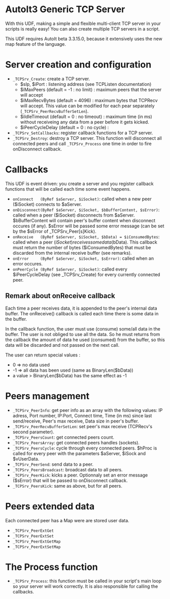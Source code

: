 # AutoIt3 Generic TCP Server
With this UDF, making a simple and flexible multi-client TCP server in your scripts is really easy! You can also create multiple TCP servers in a script.

This UDF requires AutoIt beta 3.3.15.0, because it extensively uses the new map feature of the language.

# Server creation and configuration
- `_TCPSrv_Create`: create a TCP server.
    - $sIp, $iPort : listening address (see TCPListen documentation)
    - $iMaxPeers (default = -1 : no limit) : maximum peers that the server will accept
    - $iMaxRecvBytes (default = 4096) : maximum bytes that TCPRecv will accept. This value can be modified for each pear separately (`_TCPSrv_PeerRecvBufferSetLen`).
    - $iIdleTimeout (default = 0 : no timeout) : maximum time (in ms) without receiveing any data from a peer before it gets kicked.
    - $iPeerCycleDelay (default = 0 : no cycle) :
- `_TCPSrv_SetCallbacks`: register callback functions for a TCP server.
- `_TCPSrv_Destroy`: destroy a TCP server. This function will disconnect all connected peers and call `_TCPSrv_Process` one time in order to fire onDisconnect callback.

# Callbacks
This UDF is event driven: you create a server and you register callback functions that will be called each time some event happens.

- `onConnect   (ByRef $aServer, $iSocket)`: called when a new peer ($iSocket) connects to $aServer.
- `onDisconnect(ByRef $aServer, $iSocket, $bBufferContent, $sError)`: called when a peer ($iSocket) disconnects from $aServer. $bBufferContent will contain peer's buffer content when disconnect occures (if any). $sError will be passed some error message (can be set by the $sError of _TCPSrv_Peer[s]Kick).
- `onReceive   (ByRef $aServer, $iSocket, $bData) = $iConsumedBytes`: called when a peer ($iSocket) receives some data ($bData). This callback must return the number of bytes ($iConsumedBytes) that must be discarded from the internal receive buffer (see remarks).
- `onError     (ByRef $aServer, $iSocket, $sError)`: called when an error occures.
- `onPeerCycle (ByRef $aServer, $iSocket)`: called every $iPeerCycleDelay (see _TCPSrv_Create) for every currently connected peer.

## Remark about onReceive callback
Each time a peer receives data, it is appended to the peer's internal data buffer. The onReceive() callback is called each time there is some data in the buffer.

In the callback function, the user must use (consume) some/all data in the buffer. The user is not obliged to use all the data. So he must returns from the callback the amount of data he used (consumed) from the buffer, so this data will be discarded and not passed on the next call.

The user can return special values :
- 0 => no data used
- -1 => all data has been used (same as BinaryLen($bData))
- a value > BinaryLen($bData) has the same effect as -1

# Peers management
- `_TCPSrv_PeerInfo`: get peer info as an array with the following values: IP adress, Port number, IP:Port, Connect time, Time (in ms) since last send/receive, Peer's max receive, Data size in peer's buffer.
- `_TCPSrv_PeerRecvBufferSetLen`: set peer's max receive (TCPRecv's second parameter).
- `_TCPSrv_PeersCount`: get connected peers count.
- `_TCPSrv_PeersArray`: get connected peers handles (sockets).
- `_TCPSrv_PeersCycle`: cycle through every connected peers. $hProc is called for every peer with the parameters $aServer, $iSock and $vUserData.
- `_TCPSrv_PeerSend`: send data to a peer.
- `_TCPSrv_PeersBroadcast`: broadcast data to all peers.
- `_TCPSrv_PeerKick`: kicks a peer. Optionnaly set an error message ($sError) that will be passed to onDisconnect callback.
- `_TCPSrv_PeersKick`: same as above, but for all peers.

# Peers extended data
Each connected peer has a Map were are stored user data.

- `_TCPSrv_PeerExtGet`
- `_TCPSrv_PeerExtSet`
- `_TCPSrv_PeerExtGetMap`
- `_TCPSrv_PeerExtSetMap`

# The Process function
- `_TCPSrv_Process`: this function must be called in your script's main loop so your server will work correctly. It is also responsible for calling the callbacks.